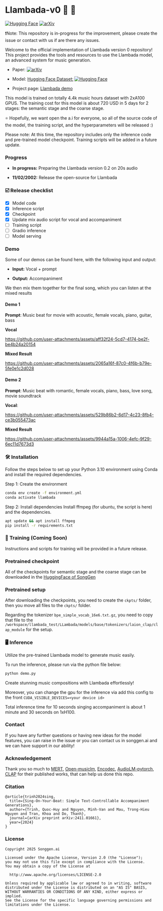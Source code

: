 # Llambada-v0 🐑 🎵

[![Hugging Face](https://img.shields.io/badge/🤗-Hugging%20Face-orange.svg)]([songgen/Llambada](https://huggingface.co/songgen/Llambada))
[![arXiv](https://img.shields.io/badge/arXiv-2505.11872-b31b1b.svg)](https://arxiv.org/abs/2411.01661)

❗Note: This repository is in-progress for the improvement, please create the issue or contact with us if are there any issues. 


Welcome to the official implementation of Llambada version 0 repository! This project provides the tools and resources to use the Llambada model, an advanced system for music generation.

- Paper: [![arXiv](https://img.shields.io/badge/arXiv-1234.56789-b31b1b.svg?style=flat-square)](https://arxiv.org/pdf/2411.01661)

- Model: [Hugging Face Dataset:](https://huggingface.co/models/songgen/Llambada) [![Hugging Face](https://img.shields.io/badge/🤗-Model%20Repo-yellow.svg)](https://huggingface.co/songgen/Llambada)

- Project page: [Llambada demo](https://songgen-ai.github.io/llambada-demo/)

This model is trained on totally 4.4k music hours dataset with 2xA100 GPUS. The training cost for this model is about 720 USD in 5 days for 2 stages: the semantic stage and the coarse stage.

⭐ Hopefully, we want open the a.i for everyone, so all of the source code of the model, the training script, and the hyperparameters will be released :)

Please note: At this time, the repository includes only the inference code and pre-trained model checkpoint. Training scripts will be added in a future update.

### Progress

- **In progress:** Preparing the Llambada version 0.2 on 20s audio

- **11/02/2002:** Release the open-source for Llambada

### ☑️ Release checklist

- [x] Model code
- [x] Inference script
- [x] Checkpoint
- [x] Update mix audio script for vocal and accompaniment
- [ ] Training script
- [ ] Gradio inference
- [ ] Model serving

### Demo 

Some of our demos can be found here, with the following input and output:

- **Input:** Vocal + prompt

- **Output:** Accompaniment

We then mix them together for the final song, which you can listen at the mixed results

#### Demo 1

**Prompt**: Music beat for movie with  acoustic, female vocals,  piano,  guitar,  bass

**Vocal**

https://github.com/user-attachments/assets/aff32f24-5cd7-4174-be2f-be4b24a20154

**Mixed Result**

https://github.com/user-attachments/assets/2065a16f-87c0-4f6b-b79e-5fe0e1c2d028

#### Demo 2

**Prompt**: Music beat with romantic, female vocals,  piano, bass, love song,  movie soundtrack

**Vocal**:

https://github.com/user-attachments/assets/529b86b2-6d17-4c23-8fb4-ce3b055473ac

**Mixed Result**

https://github.com/user-attachments/assets/9944a15a-1006-4efc-9f29-6ec11d7673d3


### 🛠️ Installation
Follow the steps below to set up your Python 3.10 environment using Conda and install the required dependencies.

Step 1: Create the environment
```bash
conda env create -f environment.yml
conda activate llambada
```
Step 2: Install dependencies
Install ffmpeg (for ubuntu, the script is here) and the dependencies.
``` bash
apt update && apt install ffmpeg
pip install -r requirements.txt
```
### 🚅 Training (Coming Soon)
Instructions and scripts for training will be provided in a future release.

### Pretrained checkpoint

All of the checkpoints for semantic stage and the coarse stage can be downloaded in the [HuggingFace of SongGen](https://huggingface.co/songgen/Llambada)

### Pretrained setup

After downloading the checkpoints, you need to create the ```ckpts/``` folder, then you move all files to the ```ckpts/``` folder. 

Regarding the tokenizer ```bpe_simple_vocab_16e6.txt.gz```, you need to copy that file to the ```/workspace/llambada_test/LLambada/models/base/tokenizers/laion_clap/clap_module``` for the setup.

### 🖥️ Inference
Utilize the pre-trained Llambada model to generate music easily.

To run the inference, please run via the python file below:

``` bash
python demo.py
```

Create stunning music compositions with Llambada effortlessly!

Moreover, you can change the gpu for the inference via add this config to the front ```CUDA_VISIBLE_DEVICES=<your device id> ```

Total inference time for 10 seconds singing accompaniment is about 1 minute and 30 seconds on 1xH100.

### Contact

If you have any further questions or having new ideas for the model features, you can raise in the issue or you can contact us in songgen.ai and we can have support in our ability!

### Acknowledgement

Thank you so much to [MERT](https://huggingface.co/m-a-p/MERT-v0), [Open-musiclm](https://github.com/zhvng/open-musiclm), [Encodec](https://github.com/facebookresearch/encodec), [AudioLM-pytorch](https://github.com/lucidrains/audiolm-pytorch), [CLAP](https://github.com/LAION-AI/CLAP) for their published works, that can help us done this repo.

### Citation

```
@article{trinh2024sing,
  title={Sing-On-Your-Beat: Simple Text-Controllable Accompaniment Generations},
  author={Trinh, Quoc-Huy and Nguyen, Minh-Van and Mau, Trong-Hieu Nguyen and Tran, Khoa and Do, Thanh},
  journal={arXiv preprint arXiv:2411.01661},
  year={2024}
}
```

### License 

```
Copyright 2025 Songgen.ai

Licensed under the Apache License, Version 2.0 (the "License");
you may not use this file except in compliance with the License.
You may obtain a copy of the License at

  http://www.apache.org/licenses/LICENSE-2.0

Unless required by applicable law or agreed to in writing, software
distributed under the License is distributed on an "AS IS" BASIS,
WITHOUT WARRANTIES OR CONDITIONS OF ANY KIND, either express or implied.
See the License for the specific language governing permissions and
limitations under the License.
```
